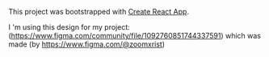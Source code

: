 This project was bootstrapped with [Create React App](https://github.com/facebook/create-react-app).

I 'm using this design for my project: (https://www.figma.com/community/file/1092760851744337591)
which was made (by https://www.figma.com/@zoomxrist)
